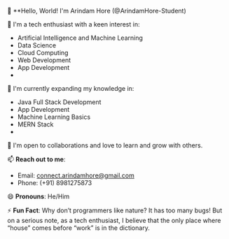 👋 **Hello, World! I'm Arindam Hore (@ArindamHore-Student)

🚀 I'm a tech enthusiast with a keen interest in:
- Artificial Intelligence and Machine Learning
- Data Science
- Cloud Computing
- Web Development
- App Development
- 
🌱 I'm currently expanding my knowledge in:
- Java Full Stack Development
- App Development
- Machine Learning Basics
- MERN Stack
- 
💼 I'm open to collaborations and love to learn and grow with others.

📫 **Reach out to me**:
- Email: connect.arindamhore@gmail.com
- Phone: (+91) 8981275873

😄 **Pronouns**: He/Him

⚡ **Fun Fact**: Why don’t programmers like nature? It has too many bugs! But on a serious note, as a tech enthusiast, I believe that the only place where “house” comes before “work” is in the dictionary.
<!---
ArindamHore-Student/ArindamHore-Student is a ✨ special ✨ repository because its `README.md` (this file) appears on your GitHub profile.
You can click the Preview link to take a look at your changes.
--->
